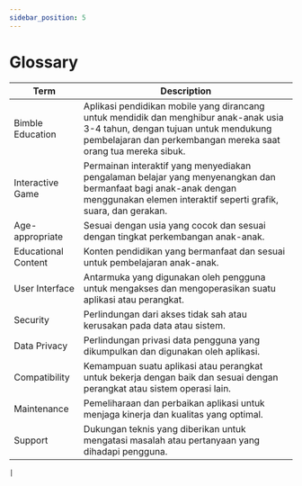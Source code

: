 ```yaml
---
sidebar_position: 5
---
```


# Glossary

| **Term** 	| **Description**                                                                                                               	|
|----------	|-------------------------------------------------------------------------------------------------------------------------------	|
| Bimble Education	| Aplikasi pendidikan mobile yang dirancang untuk mendidik dan menghibur anak-anak usia 3-4 tahun, dengan tujuan untuk mendukung pembelajaran dan perkembangan mereka saat orang tua mereka sibuk.
| Interactive Game 	| Permainan interaktif yang menyediakan pengalaman belajar yang menyenangkan dan bermanfaat bagi anak-anak dengan menggunakan elemen interaktif seperti grafik, suara, dan gerakan.                                                   	|
| Age-appropriate   	|  Sesuai dengan usia yang cocok dan sesuai dengan tingkat perkembangan anak-anak.                                   	|
| Educational Content  	| Konten pendidikan yang bermanfaat dan sesuai untuk pembelajaran anak-anak. 	|
| User Interface  	| Antarmuka yang digunakan oleh pengguna untuk mengakses dan mengoperasikan suatu aplikasi atau perangkat. 	|
| Security  	| Perlindungan dari akses tidak sah atau kerusakan pada data atau sistem.	|
| Data Privacy  	| Perlindungan privasi data pengguna yang dikumpulkan dan digunakan oleh aplikasi.	|
| Compatibility	|Kemampuan suatu aplikasi atau perangkat untuk bekerja dengan baik dan sesuai dengan perangkat atau sistem operasi lain. 	|
| Maintenance  	| Pemeliharaan dan perbaikan aplikasi untuk menjaga kinerja dan kualitas yang optimal. 	|
| Support  	| Dukungan teknis yang diberikan untuk mengatasi masalah atau pertanyaan yang dihadapi pengguna.



 	|